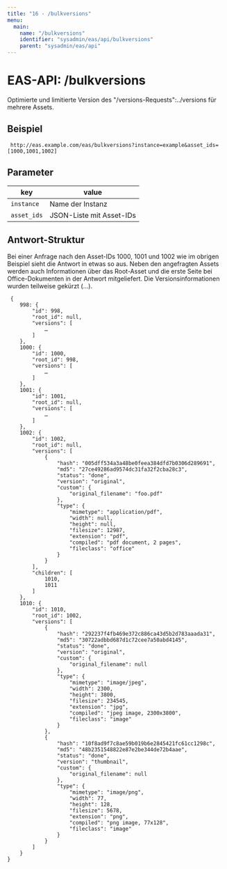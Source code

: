```yaml
---
title: "16 - /bulkversions"
menu:
  main:
    name: "/bulkversions"
    identifier: "sysadmin/eas/api/bulkversions"
    parent: "sysadmin/eas/api"
---
```

#  EAS-API: /bulkversions

Optimierte und limitierte Version des "/versions-Requests":../versions für mehrere Assets.

##  Beispiel

~~~
 http://eas.example.com/eas/bulkversions?instance=example&asset_ids=[1000,1001,1002]
~~~


##  Parameter


|key|value|
|---|---|
|`instance`          |Name der Instanz|
|`asset_ids`         |JSON-Liste mit Asset-IDs|

##  Antwort-Struktur

Bei einer Anfrage nach den Asset-IDs 1000, 1001 und 1002 wie im obrigen Beispiel sieht die Antwort in etwas so aus. Neben den angefragten Assets werden auch Informationen über das Root-Asset und die erste Seite bei Office-Dokumenten in der Antwort mitgeliefert. Die Versionsinformationen wurden teilweise gekürzt (…).

~~~
 {
    998: {
        "id": 998,
        "root_id": null,
        "versions": [
            …
        ]
    },
    1000: {
        "id": 1000,
        "root_id": 998,
        "versions": [
            …
        ]
    },
    1001: {
        "id": 1001,
        "root_id": null,
        "versions": [
            …
        ]
    },
    1002: {
        "id": 1002,
        "root_id": null,
        "versions": [
            {
                "hash": "005dff534a3a48be0feea384dfd7b0306d289691",
                "md5": "27ce49286ad9574dc31fa32f2cba28c3",
                "status": "done",
                "version": "original",
                "custom": {
                    "original_filename": "foo.pdf"
                },
                "type": {
                    "mimetype": "application/pdf",
                    "width": null,
                    "height": null,
                    "filesize": 12987,
                    "extension": "pdf",
                    "compiled": "pdf document, 2 pages",
                    "fileclass": "office"
                }
            }
        ],
        "children": [
            1010,
            1011
        ]
    },
    1010: {
        "id": 1010,
        "root_id": 1002,
        "versions": [
            {
                "hash": "292237f4fb469e372c886ca43d5b2d783aaada31",
                "md5": "30722adbbd687d1c72cee7a50abd4145",
                "status": "done",
                "version": "original",
                "custom": {
                    "original_filename": null
                },
                "type": {
                    "mimetype": "image/jpeg",
                    "width": 2300,
                    "height": 3800,
                    "filesize": 234545,
                    "extension": "jpg",
                    "compiled": "jpeg image, 2300x3800",
                    "fileclass": "image"
                }
            },
            {
                "hash": "10f8ad9f7c8ae59b019b6e2845421fc61cc1298c",
                "md5": "48b2351548822e87e2be344de72b4aae",
                "status": "done",
                "version": "thumbnail",
                "custom": {
                    "original_filename": null
                },
                "type": {
                    "mimetype": "image/png",
                    "width": 77,
                    "height": 128,
                    "filesize": 5678,
                    "extension": "png",
                    "compiled": "png image, 77x128",
                    "fileclass": "image"
                }
            }
        ]
    }
}
~~~
